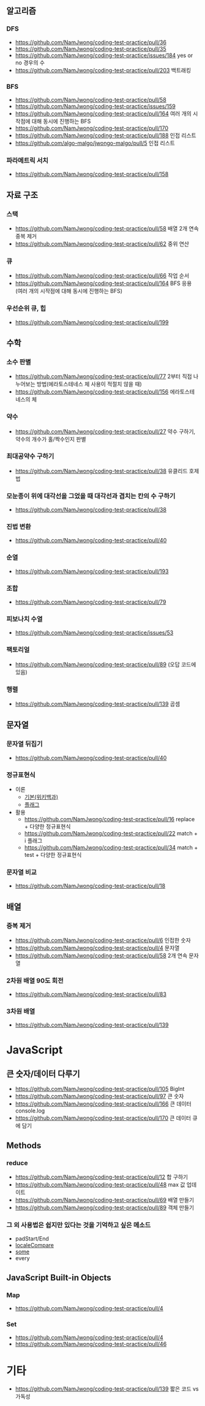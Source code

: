 
## 알고리즘
### DFS
- https://github.com/NamJwong/coding-test-practice/pull/36
- https://github.com/NamJwong/coding-test-practice/pull/35
- https://github.com/NamJwong/coding-test-practice/issues/184 yes or no 경우의 수
- https://github.com/NamJwong/coding-test-practice/pull/203 백트래킹

### BFS
- https://github.com/NamJwong/coding-test-practice/pull/58
- https://github.com/NamJwong/coding-test-practice/issues/159
- https://github.com/NamJwong/coding-test-practice/pull/164 여러 개의 시작점에 대해 동시에 진행하는 BFS
- https://github.com/NamJwong/coding-test-practice/pull/170 
- https://github.com/NamJwong/coding-test-practice/pull/188 인접 리스트
- https://github.com/algo-malgo/jwongo-malgo/pull/5 인접 리스트

### 파라메트릭 서치
- https://github.com/NamJwong/coding-test-practice/pull/158

## 자료 구조
### 스택
- https://github.com/NamJwong/coding-test-practice/pull/58 배열 2개 연속 중복 제거
- https://github.com/NamJwong/coding-test-practice/pull/62 중위 연산

### 큐
- https://github.com/NamJwong/coding-test-practice/pull/66 작업 순서
- https://github.com/NamJwong/coding-test-practice/pull/164 BFS 응용 (여러 개의 시작점에 대해 동시에 진행하는 BFS)

### 우선순위 큐, 힙
- https://github.com/NamJwong/coding-test-practice/pull/199

## 수학
### 소수 판별
- https://github.com/NamJwong/coding-test-practice/pull/77 2부터 직접 나누어보는 방법(에라토스테네스 체 사용이 적절치 않을 때)
- https://github.com/NamJwong/coding-test-practice/pull/156 에라토스테네스의 체

### 약수
- https://github.com/NamJwong/coding-test-practice/pull/27 약수 구하기, 약수의 개수가 홀/짝수인지 판별

### 최대공약수 구하기
- https://github.com/NamJwong/coding-test-practice/pull/38 유클리드 호제법

### 모눈종이 위에 대각선을 그었을 때 대각선과 겹치는 칸의 수 구하기
- https://github.com/NamJwong/coding-test-practice/pull/38

### 진법 변환
- https://github.com/NamJwong/coding-test-practice/pull/40

### 순열
- https://github.com/NamJwong/coding-test-practice/pull/193

### 조합
- https://github.com/NamJwong/coding-test-practice/pull/79

### 피보나치 수열
- https://github.com/NamJwong/coding-test-practice/issues/53

### 팩토리얼
- https://github.com/NamJwong/coding-test-practice/pull/89 (오답 코드에 있음)

### 행렬
- https://github.com/NamJwong/coding-test-practice/pull/139 곱셈

## 문자열
### 문자열 뒤집기
- https://github.com/NamJwong/coding-test-practice/pull/40

### 정규표현식
- 이론
  - [기본(위키백과)](https://ko.wikipedia.org/wiki/%EC%A0%95%EA%B7%9C_%ED%91%9C%ED%98%84%EC%8B%9D)
  - [플래그](https://developer.mozilla.org/ko/docs/Web/JavaScript/Guide/Regular_Expressions#%ED%94%8C%EB%9E%98%EA%B7%B8%EB%A5%BC_%ED%99%9C%EC%9A%A9%ED%95%9C_%EA%B3%A0%EA%B8%89_%ED%83%90%EC%83%89)
- 활용
  - https://github.com/NamJwong/coding-test-practice/pull/16 replace + 다양한 정규표현식
  - https://github.com/NamJwong/coding-test-practice/pull/22 match + i 플래그
  - https://github.com/NamJwong/coding-test-practice/pull/34 match + test + 다양한 정규표현식

### 문자열 비교
- https://github.com/NamJwong/coding-test-practice/pull/18

## 배열
### 중복 제거
- https://github.com/NamJwong/coding-test-practice/pull/6 인접한 숫자
- https://github.com/NamJwong/coding-test-practice/pull/4 문자열
- https://github.com/NamJwong/coding-test-practice/pull/58 2개 연속 문자열

### 2차원 배열 90도 회전
- https://github.com/NamJwong/coding-test-practice/pull/83

### 3차원 배열
- https://github.com/NamJwong/coding-test-practice/pull/139

# JavaScript
## 큰 숫자/데이터 다루기
- https://github.com/NamJwong/coding-test-practice/pull/105 BigInt
- https://github.com/NamJwong/coding-test-practice/pull/97 큰 숫자
- https://github.com/NamJwong/coding-test-practice/pull/166 큰 데이터 console.log
- https://github.com/NamJwong/coding-test-practice/pull/170 큰 데이터 큐에 담기
## Methods
### reduce
- https://github.com/NamJwong/coding-test-practice/pull/12 합 구하기
- https://github.com/NamJwong/coding-test-practice/pull/48 max 값 업데이트
- https://github.com/NamJwong/coding-test-practice/pull/69 배열 만들기
- https://github.com/NamJwong/coding-test-practice/pull/89 객체 만들기

### 그 외 사용법은 쉽지만 있다는 것을 기억하고 싶은 메소드
- padStart/End
- [localeCompare](https://opentutorials.org/course/50/91)
- [some](https://developer.mozilla.org/ko/docs/Web/JavaScript/Reference/Global_Objects/Array/some)
- every

## JavaScript Built-in Objects
### Map
- https://github.com/NamJwong/coding-test-practice/pull/4

### Set
- https://github.com/NamJwong/coding-test-practice/pull/4
- https://github.com/NamJwong/coding-test-practice/pull/46

# 기타
- https://github.com/NamJwong/coding-test-practice/pull/139 짧은 코드 vs 가독성
